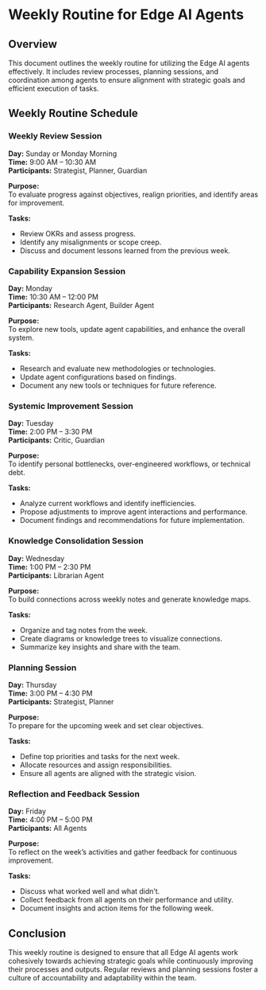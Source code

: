 # Weekly Routine for Edge AI Agents

## Overview
This document outlines the weekly routine for utilizing the Edge AI agents effectively. It includes review processes, planning sessions, and coordination among agents to ensure alignment with strategic goals and efficient execution of tasks.

## Weekly Routine Schedule

### Weekly Review Session
**Day:** Sunday or Monday Morning  
**Time:** 9:00 AM – 10:30 AM  
**Participants:** Strategist, Planner, Guardian

**Purpose:**  
To evaluate progress against objectives, realign priorities, and identify areas for improvement.

**Tasks:**
- Review OKRs and assess progress.
- Identify any misalignments or scope creep.
- Discuss and document lessons learned from the previous week.

### Capability Expansion Session
**Day:** Monday  
**Time:** 10:30 AM – 12:00 PM  
**Participants:** Research Agent, Builder Agent

**Purpose:**  
To explore new tools, update agent capabilities, and enhance the overall system.

**Tasks:**
- Research and evaluate new methodologies or technologies.
- Update agent configurations based on findings.
- Document any new tools or techniques for future reference.

### Systemic Improvement Session
**Day:** Tuesday  
**Time:** 2:00 PM – 3:30 PM  
**Participants:** Critic, Guardian

**Purpose:**  
To identify personal bottlenecks, over-engineered workflows, or technical debt.

**Tasks:**
- Analyze current workflows and identify inefficiencies.
- Propose adjustments to improve agent interactions and performance.
- Document findings and recommendations for future implementation.

### Knowledge Consolidation Session
**Day:** Wednesday  
**Time:** 1:00 PM – 2:30 PM  
**Participants:** Librarian Agent

**Purpose:**  
To build connections across weekly notes and generate knowledge maps.

**Tasks:**
- Organize and tag notes from the week.
- Create diagrams or knowledge trees to visualize connections.
- Summarize key insights and share with the team.

### Planning Session
**Day:** Thursday  
**Time:** 3:00 PM – 4:30 PM  
**Participants:** Strategist, Planner

**Purpose:**  
To prepare for the upcoming week and set clear objectives.

**Tasks:**
- Define top priorities and tasks for the next week.
- Allocate resources and assign responsibilities.
- Ensure all agents are aligned with the strategic vision.

### Reflection and Feedback Session
**Day:** Friday  
**Time:** 4:00 PM – 5:00 PM  
**Participants:** All Agents

**Purpose:**  
To reflect on the week’s activities and gather feedback for continuous improvement.

**Tasks:**
- Discuss what worked well and what didn’t.
- Collect feedback from all agents on their performance and utility.
- Document insights and action items for the following week.

## Conclusion
This weekly routine is designed to ensure that all Edge AI agents work cohesively towards achieving strategic goals while continuously improving their processes and outputs. Regular reviews and planning sessions foster a culture of accountability and adaptability within the team.